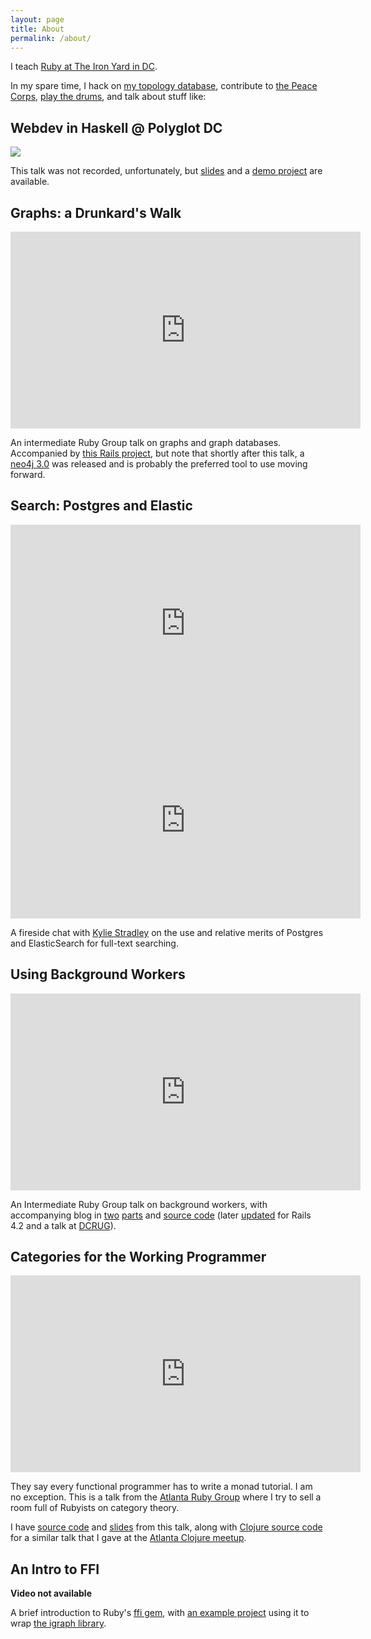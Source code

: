 ```yaml
---
layout: page
title: About
permalink: /about/
---
```


I teach [Ruby at The Iron Yard in DC](http://theironyard.com/locations/washington-dc/).

In my spare time, I hack on [my topology database](http://topology.jdabbs.com/), contribute to [the Peace Corps](https://github.com/PeaceCorps/medlink), [play the drums](http://jdabbs.com/turn-down-with-watts/), and talk about stuff like:

## Webdev in Haskell @ Polyglot DC

[![](http://i.imgur.com/4IA6alw.png)](https://s3.amazonaws.com/jdabbs.com/hello-yesod.pdf)

This talk was not recorded, unfortunately, but [slides](https://s3.amazonaws.com/jdabbs.com/hello-yesod.pdf) and a [demo project](https://github.com/jamesdabbs/hello-yesod) are available.

## Graphs: a Drunkard's Walk

<iframe width="560" height="315" src="https://www.youtube.com/embed/Bz5tgZLG5WI?list=PLqZY2tk6rSRn2Vapk2raOTFjXGiDbpQUU" frameborder="0" allowfullscreen></iframe>

An intermediate Ruby Group talk on graphs and graph databases. Accompanied by [this Rails project](https://github.com/jamesdabbs/air-graphs), but note that shortly after this talk, a [neo4j 3.0](https://github.com/neo4jrb/neo4j) was released and is probably the preferred tool to use moving forward.

## Search: Postgres and Elastic

<iframe width="560" height="315" src="https://www.youtube.com/embed/-2Df3yeueU4?list=PLqZY2tk6rSRn2Vapk2raOTFjXGiDbpQUU" frameborder="0" allowfullscreen></iframe>
<iframe width="560" height="315" src="https://www.youtube.com/embed/bMCSdZwPM6M?list=PLqZY2tk6rSRn2Vapk2raOTFjXGiDbpQUU" frameborder="0" allowfullscreen></iframe>

A fireside chat with [Kylie Stradley](https://twitter.com/kyfast) on the use and relative merits of Postgres and ElasticSearch for full-text searching.

## Using Background Workers

<iframe width="560" height="315" src="https://www.youtube.com/embed/GzpOw8u6OV8" frameborder="0" allowfullscreen></iframe>

An Intermediate Ruby Group talk on background workers, with accompanying blog in [two](http://jdabbs.com/working-smarter/) [parts](http://jdabbs.com/working-smarter-pt-ii/) and [source code](https://github.com/jamesdabbs/air/releases/tag/cats) (later [updated](https://github.com/jamesdabbs/dcrug-workers) for Rails 4.2 and a talk at [DCRUG](http://www.meetup.com/dcruby/)).

## Categories for the Working Programmer

<iframe width="560" height="315" src="https://www.youtube.com/embed/Pms3h4M8kbs" frameborder="0" allowfullscreen></iframe>

They say every functional programmer has to write a monad tutorial. I am no exception. This is a talk from the [Atlanta Ruby Group](http://www.atlrug.com/) where I try to sell a room full of Rubyists on category theory.

I have [source code](https://github.com/jamesdabbs/rb-monads) and [slides](https://speakerdeck.com/jdabbs/monads-at-atlrug) from this talk, along with [Clojure source code](https://github.com/jamesdabbs/clj-monads) for a similar talk that I gave at the [Atlanta Clojure meetup](http://www.meetup.com/Atl-Clj/).

## An Intro to FFI

__Video not available__

A brief introduction to Ruby's [ffi gem](https://github.com/ffi/ffi), with [an example project](https://github.com/jamesdabbs/steffi) using it to wrap [the igraph library](http://igraph.org/redirect.html).
